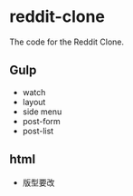 reddit-clone
============

The code for the Reddit Clone.


## Gulp

* watch
* layout
* side menu
* post-form
* post-list


## html

* 版型要改
